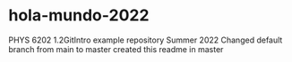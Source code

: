 # hola-mundo-2022
PHYS 6202 1.2GitIntro example repository
Summer 2022
Changed default branch from main to master
created this readme in master
